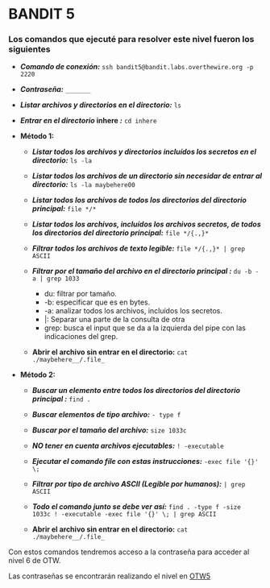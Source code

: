 # BANDIT 5

### Los comandos que ejecuté para resolver este nivel fueron los siguientes

- **_Comando de conexión:_** `ssh bandit5@bandit.labs.overthewire.org -p 2220`

- **_Contraseña:_** `_______`

- **_Listar archivos y directorios en el directorio:_** `ls`

- **_Entrar en el directorio_ inhere _:_** `cd inhere`

- **Método 1:**
  - **_Listar todos los archivos y directorios incluídos los secretos 
  en el directorio:_** `ls -la` 

  - **_Listar todos los archivos de un directorio sin necesidar de 
  entrar al directorio:_** `ls -la maybehere00` 

  - **_Listar todos los archivos de todos los directorios del directorio
  principal:_** `file */*`
  
  - **_Listar todos los archivos, incluídos los archivos secretos,
  de todos los directorios del directorio principal:_** `file */{.,}*` 

  - **_Filtrar todos los archivos de texto legible:_** `file */{.,}* | grep ASCII`
  
  - **_Filtrar por el tamaño del archivo en el directorio principal
    :_** `du -b -a | grep 1033`
    - du: filtrar por tamaño.
    - -b: especificar que es en bytes.
    - -a: analizar todos los archivos, incluídos los secretos.
    - |: Separar una parte de la consulta de otra
    - grep: busca el input que se da a la izquierda del pipe con las
      indicaciones del grep.
  
  - **Abrir el archivo sin entrar en el directorio:** `cat ./maybehere__/.file_`

- **Método 2:**
  - **_Buscar un elemento entre todos los directorios del directorio principal
    :_** `find .`
    
  - **_Buscar elementos de tipo archivo:_** `- type f`
  
  - **_Buscar por el tamaño del archivo:_** `size 1033c`
  
  - **_NO tener en cuenta archivos ejecutables:_** `! -executable`
  
  - **_Ejecutar el comando file con estas instrucciones:_** `-exec file '{}' \;`
  
  - **_Filtrar por tipo de archivo ASCII (Legible por humanos):_** `| grep ASCII`
 
  - **_Todo el comando junto se debe ver así:_** `find . -type f -size 1033c !
    -executable -exec file '{}' \; | grep ASCII`

   - **Abrir el archivo sin entrar en el directorio:** `cat ./maybehere__/.file_`

Con estos comandos tendremos acceso a la contraseña para acceder al nivel 6 de OTW.

Las contraseñas se encontrarán realizando el nivel en [OTW5][1]

[1]: https://overthewire.org/wargames/bandit/bandit6.html
